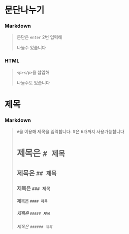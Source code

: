 # 문단나누기

### Markdown
>문단은 `enter` 2번 입력해     
>
>나눌수 있습니다         

### HTML
> `<p></p>`을 삽입해 <p>나눌수도 있습니다</p>
  
  
# 제목
### Markdown
> `#`을 이용해 제목을 입력합니다. #은 6개까지 사용가능합니다  
> # 제목은 `# 제목`  
> ## 제목은 `## 제목`  
> ### 제목은 `### 제목`  
> #### 제목은 `#### 제목`
> ##### 제목은 `##### 제목` 
> ###### 제목은 `###### 제목` 
